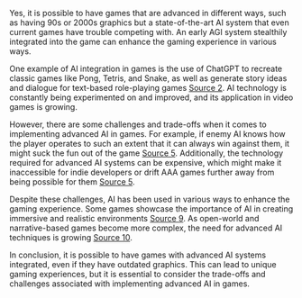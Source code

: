 Yes, it is possible to have games that are advanced in different ways, such as having 90s or 2000s graphics but a state-of-the-art AI system that even current games have trouble competing with. An early AGI system stealthily integrated into the game can enhance the gaming experience in various ways.

One example of AI integration in games is the use of ChatGPT to recreate classic games like Pong, Tetris, and Snake, as well as generate story ideas and dialogue for text-based role-playing games [Source 2](https://www.polygon.com/ai-artificial-intelligence/23650693/chatgpt-generative-ai-video-game-development). AI technology is constantly being experimented on and improved, and its application in video games is growing.

However, there are some challenges and trade-offs when it comes to implementing advanced AI in games. For example, if enemy AI knows how the player operates to such an extent that it can always win against them, it might suck the fun out of the game [Source 5](https://www.gamedesigning.org/gaming/ai-in-gaming/). Additionally, the technology required for advanced AI systems can be expensive, which might make it inaccessible for indie developers or drift AAA games further away from being possible for them [Source 5](https://www.gamedesigning.org/gaming/ai-in-gaming/).

Despite these challenges, AI has been used in various ways to enhance the gaming experience. Some games showcase the importance of AI in creating immersive and realistic environments [Source 9](https://gamerant.com/best-games-advanced-ai/). As open-world and narrative-based games become more complex, the need for advanced AI techniques is growing [Source 10](https://www.gamesradar.com/the-future-of-artificial-intelligence-ai-in-video-games/).

In conclusion, it is possible to have games with advanced AI systems integrated, even if they have outdated graphics. This can lead to unique gaming experiences, but it is essential to consider the trade-offs and challenges associated with implementing advanced AI in games. 

